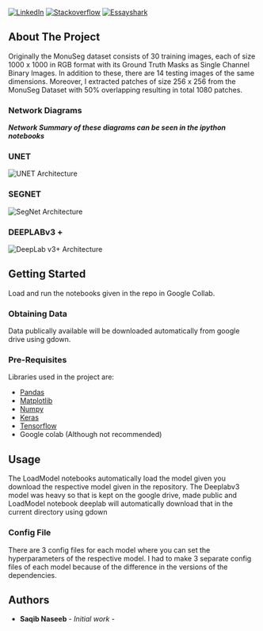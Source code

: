[![LinkedIn][linkedin-shield]][linkedin-url]
[![Stackoverflow][stackoverflow-shield]][stackoverflow-url]
[![Essayshark][essayshark-shield]][essayshark-url]

<!-- ABOUT THE PROJECT -->
## About The Project
              
Originally the MonuSeg dataset consists of 30 training images, each of size 1000 x 1000 in RGB format with its Ground Truth Masks as Single Channel Binary Images. In addition to these, there are 14 testing images of the same dimensions.
Moreover, I extracted patches of size 256 x 256 from the MonuSeg Dataset with 50% overlapping resulting in total 1080 patches.

### Network Diagrams

_**Network Summary of these diagrams can be seen in the ipython notebooks**_

### UNET
![UNET Architecture](https://www.researchgate.net/profile/Alan_Jackson9/publication/323597886/figure/fig2/AS:601386504957959@1520393124691/Convolutional-neural-network-CNN-architecture-based-on-UNET-Ronneberger-et-al.png)

### SEGNET
![SegNet Architecture](https://www.researchgate.net/profile/Vijay_Badrinarayanan/publication/283471087/figure/fig1/AS:391733042008065@1470407843299/An-illustration-of-the-SegNet-architecture-There-are-no-fully-connected-layers-and-hence.png)

### DEEPLABv3 +
![DeepLab v3+ Architecture](https://www.researchgate.net/profile/Manu_Goyal9/publication/330871054/figure/fig3/AS:722795042455552@1549339175407/Detailed-architecture-of-DeeplabV3-for-segmentation-on-skin-lesion-dataset-25.ppm)

<!-- GETTING STARTED -->

## Getting Started
Load and run the notebooks given in the repo in Google Collab. 

### Obtaining Data
Data publically available will be downloaded automatically from google drive using gdown. 

### Pre-Requisites
Libraries used in the project are:
* [Pandas](https://pandas.pydata.org/)
* [Matplotlib](https://matplotlib.org/)
* [Numpy](https://numpy.org)
* [Keras](https://keras.io)
* [Tensorflow](https://tensorflow.org)
* Google colab (Although not recommended)

<!-- USAGE EXAMPLES -->
## Usage
The LoadModel notebooks automatically load the model given you download the respective model given in the repository. The Deeplabv3 model was heavy so that is kept on the google drive, made public and LoadModel notebook deeplab will automatically download that in the current directory using gdown

### Config File
There are 3 config files for each model where you can set the hyperparameters of the respective model. I had to make 3 separate config files of each model because of the difference in the versions of the dependencies.

## Authors
* **Saqib Naseeb** - *Initial work* -

[linkedin-shield]: https://img.shields.io/badge/-LinkedIn-black.svg?style=flat-square&logo=linkedin&colorB=555
[linkedin-url]: https://www.linkedin.com/in/saqib-naseeb/
[stackoverflow-shield]:https://img.shields.io/badge/stackover-flow-orange
[stackoverflow-url]:https://stackoverflow.com/users/4938828/saqib-naseeb
[essayshark-shield]:https://img.shields.io/badge/Essay-Shark-blue
[essayshark-url]:https://essayshark.com/writers/amiablesyed.html


